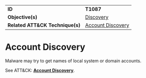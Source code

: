 |||
|---------|------------------------|
|**ID**|**T1087**|
|**Objective(s)**|[Discovery](https://github.com/MBCProject/mbc-markdown/tree/master/discovery)|
|**Related ATT&CK Technique(s)**|[Account Discovery](https://attack.mitre.org/techniques/T1087)|


Account Discovery
=================
Malware may try to get names of local system or domain accounts. 

See ATT&CK: [**Account Discovery**](https://attack.mitre.org/techniques/T1087).